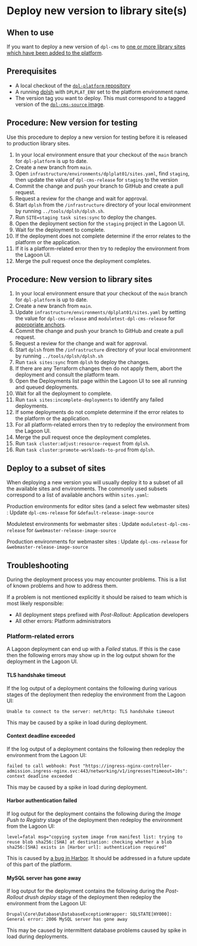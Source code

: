 # Deploy new version to library site(s)

## When to use

If you want to deploy a new version of `dpl-cms` to [one or more library sites
which have been added to the platform](add-library-site-to-platform.md).

## Prerequisites

* A local checkout of the [`dpl-platform` repository](https://github.com/danskernesdigitalebibliotek/dpl-platform)
* A running [dplsh](using-dplsh.md) with `DPLPLAT_ENV` set to the platform
  environment name.
* The version tag you want to deploy. This must correspond to a
  tagged version of the [`dpl-cms-source` image](https://github.com/danskernesdigitalebibliotek/dpl-cms/pkgs/container/dpl-cms-source).

## Procedure: New version for testing

Use this procedure to deploy a new version for testing before it is released to
production library sites.

1. In your local environment ensure that your checkout of the `main` branch for
   `dpl-platform` is up to date.
2. Create a new branch from `main`.
3. Open `infrastructure/environments/dplplat01/sites.yaml`, find `staging`,
   then update the value of `dpl-cms-release` for `staging` to the version
4. Commit the change and push your branch to GitHub and create a pull request.
5. Request a review for the change and wait for approval.
6. Start `dplsh` from the `/infrastructure` directory of your local
   environment by running `../tools/dplsh/dplsh.sh`.
7. Run `SITE=staging task sites:sync` to deploy the changes.
8. Open the deployment section for the `staging` project in the Lagoon UI.
9. Wait for the deployment to complete.
10. If the deployment does not complete determine if the error relates to the
    platform or the application.
11. If it is a platform-related error then try to redeploy the environment from
    the Lagoon UI.
12. Merge the pull request once the deployment completes.

## Procedure: New version to library sites

1. In your local environment ensure that your checkout of the `main` branch for
   `dpl-platform` is up to date.
2. Create a new branch from `main`.
3. Update `infrastructure/environments/dplplat01/sites.yaml` by setting the
   value for `dpl-cms-release` and `moduletest-dpl-cms-release` for [appropriate
   anchors](#deploy-to-a-subset-of-sites).
4. Commit the change and push your branch to GitHub and create a pull request.
5. Request a review for the change and wait for approval.
6. Start `dplsh` from the `/infrastructure` directory of your local
   environment by running `../tools/dplsh/dplsh.sh`
7. Run `task sites:sync` from `dplsh` to deploy the changes.
8. If there are any Terraform changes then do not apply them, abort the
   deployment and consult the platform team.
9. Open the Deployments list page within the Lagoon UI to see all running and
   queued deployments.
10. Wait for all the deployment to complete.
11. Run `task sites:incomplete-deployments` to identify any failed deployments.
12. If some deployments do not complete determine if the error relates to the
    platform or the application.
13. For all platform-related errors then try to redeploy the environment from 
    the Lagoon UI.
14. Merge the pull request once the deployment completes.
15. Run `task cluster:adjust:resource-request` from `dplsh`.
16. Run `task cluster:promote-workloads-to-prod` from `dplsh`.

## Deploy to a subset of sites

When deploying a new version you will usually deploy it to a subset of all
the available sites and environments. The commonly used subsets correspond to a
list of available anchors within `sites.yaml`:

Production environments for editor sites (and a select few webmaster sites)
: Update `dpl-cms-release` for `&default-release-image-source`

Moduletest environments for webmaster sites
: Update `moduletest-dpl-cms-release` for `&webmaster-release-image-source`

Production environments for webmaster sites
: Update `dpl-cms-release` for `&webmaster-release-image-source`

## Troubleshooting

During the deployment process you may encounter problems. This is a list of 
known problems and how to address them. 

If a problem is not mentioned explicitly it should be raised to team which is
most likely responsible:

- All deployment steps prefixed with *Post-Rollout*: Application developers
- All other errors: Platform administrators

### Platform-related errors

A Lagoon deployment can end up with a *Failed* status. If this is the case then
the following errors may show up in the log output shown for the deployment in
the Lagoon UI.

#### TLS handshake timeout

If the log output of a deployment contains the following during various stages
of the deployment then redeploy the environment from the Lagoon UI:

`Unable to connect to the server: net/http: TLS handshake timeout`

This may be caused by a spike in load during deployment.

#### Context deadline exceeded

If the log output of a deployment contains the following then redeploy the
environment from the Lagoon UI:

`failed to call webhook: Post "https://ingress-nginx-controller-admission.ingress-nginx.svc:443/networking/v1/ingresses?timeout=10s": context deadline exceeded`

This may be caused by a spike in load during deployment.

#### Harbor authentication failed

If log output for the deployment contains the following during the *Image Push 
to Registry* stage of the deployment then redeploy the environment from the
Lagoon UI:

`level=fatal msg="copying system image from manifest list: trying to reuse blob sha256:[SHA] at destination: checking whether a blob sha256:[SHA] exists in [Harbor url]: authentication required"`

This is caused by [a bug in Harbor](https://github.com/goharbor/harbor/issues/18971).
It should be addressed in a future update of this part of the platform. 

#### MySQL server has gone away

If log output for the deployment contains the following during the 
*Post-Rollout drush deploy* stage of the deployment then redeploy the 
environment from the Lagoon UI:

`Drupal\Core\Database\DatabaseExceptionWrapper: SQLSTATE[HY000]: General error: 2006 MySQL server has gone away`

This may be caused by intermittent database problems caused by spike in load
during deployments.
